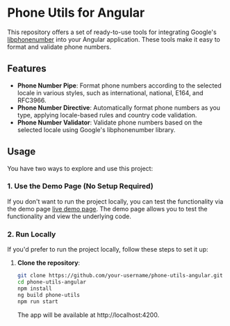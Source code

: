# Phone Utils for Angular
This repository offers a set of ready-to-use tools for integrating Google's [libphonenumber](https://github.com/google/libphonenumber) into your Angular application. These tools make it easy to format and validate phone numbers.
## Features

- **Phone Number Pipe**:   Format phone numbers according to the selected locale in various styles,
      such as international, national, E164, and RFC3966.
- **Phone Number Directive**: Automatically format phone numbers as you type, applying locale-based
      rules and country code validation.
- **Phone Number Validator**: Validate phone numbers based on the selected locale using Google's
      libphonenumber library.

## Usage

You have two ways to explore and use this project:

### 1. **Use the Demo Page (No Setup Required)**

If you don't want to run the project locally, you can test the functionality via the demo page [live demo page](https://angular-libphonenumber-utils.onrender.com/). The demo page allows you to test the functionality and view the underlying code.

### 2. **Run Locally**
 
If you'd prefer to run the project locally, follow these steps to set it up:

1. **Clone the repository**:
   ```bash
   git clone https://github.com/your-username/phone-utils-angular.git
   cd phone-utils-angular
   npm install
   ng build phone-utils
   npm run start
   ```
    
   The app will be available at http://localhost:4200.
